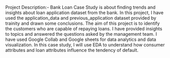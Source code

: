 Project Description:-
Bank Loan Case Study is about finding trends and insights about loan application dataset from the bank. In this project, I have used the application_data and previous_application dataset provided by trainity and drawn some conclusions. The aim of this project is to identify the customers who are capable of repaying loans. I have provided insights to topics and answered the questions asked by the management team. I have used Google Collab and Google sheets for data analytics and data visualization. In this case study, I will use EDA to understand how consumer attributes and loan attributes influence the tendency of default.
